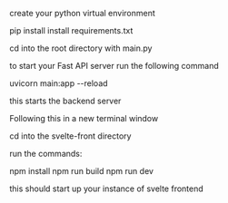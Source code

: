 create your python virtual environment

pip install install requirements.txt

cd into the root directory with main.py

to start your Fast API server run the following command

uvicorn main:app --reload

this starts the backend server

Following this in a new terminal window

cd into the svelte-front directory

run the commands:

npm install
npm run build
npm run dev

this should start up your instance of svelte frontend